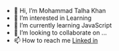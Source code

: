 - 👋 Hi, I’m Mohammad Talha Khan
- 👀 I’m interested in Learning
- 🌱 I’m currently learning JavaScript
- 💞️ I’m looking to collaborate on ...
- 📫 How to reach me [Linked in](https://www.linkedin.com/in/mohammad-talha-khan/)

<!---
mTalhaKhan154/mTalhaKhan154 is a ✨ special ✨ repository because its `README.md` (this file) appears on your GitHub profile.
You can click the Preview link to take a look at your changes.
--->

